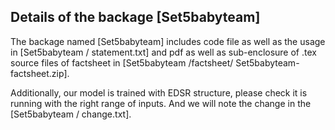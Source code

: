 ## Details of the backage [Set5babyteam]
The backage named [Set5babyteam] includes code file as well as the usage in [Set5babyteam / statement.txt] and pdf as well as sub-enclosure of .tex source files of factsheet in [Set5babyteam /factsheet/ Set5babyteam-factsheet.zip].

Additionally, our model is trained with EDSR structure, please check it is running with the right range of inputs. And we will note the change in the [Set5babyteam / change.txt].
